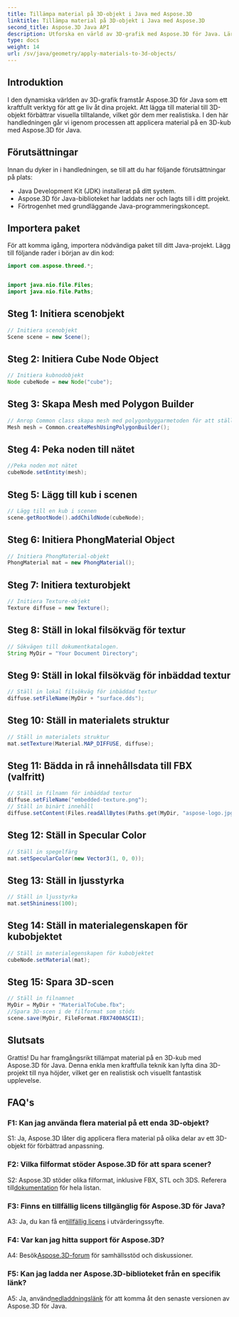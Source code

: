 ```yaml
---
title: Tillämpa material på 3D-objekt i Java med Aspose.3D
linktitle: Tillämpa material på 3D-objekt i Java med Aspose.3D
second_title: Aspose.3D Java API
description: Utforska en värld av 3D-grafik med Aspose.3D för Java. Lär dig hur du applicerar material på 3D-objekt sömlöst. Lyft dina projekt med realistiska bilder.
type: docs
weight: 14
url: /sv/java/geometry/apply-materials-to-3d-objects/
---
```

## Introduktion

I den dynamiska världen av 3D-grafik framstår Aspose.3D för Java som ett kraftfullt verktyg för att ge liv åt dina projekt. Att lägga till material till 3D-objekt förbättrar visuella tilltalande, vilket gör dem mer realistiska. I den här handledningen går vi igenom processen att applicera material på en 3D-kub med Aspose.3D för Java.

## Förutsättningar

Innan du dyker in i handledningen, se till att du har följande förutsättningar på plats:

- Java Development Kit (JDK) installerat på ditt system.
- Aspose.3D för Java-biblioteket har laddats ner och lagts till i ditt projekt.
- Förtrogenhet med grundläggande Java-programmeringskoncept.

## Importera paket

För att komma igång, importera nödvändiga paket till ditt Java-projekt. Lägg till följande rader i början av din kod:

```java
import com.aspose.threed.*;


import java.nio.file.Files;
import java.nio.file.Paths;
```

## Steg 1: Initiera scenobjekt

```java
// Initiera scenobjekt
Scene scene = new Scene();
```

## Steg 2: Initiera Cube Node Object

```java
// Initiera kubnodobjekt
Node cubeNode = new Node("cube");
```

## Steg 3: Skapa Mesh med Polygon Builder

```java
// Anrop Common class skapa mesh med polygonbyggarmetoden för att ställa in mesh-instans
Mesh mesh = Common.createMeshUsingPolygonBuilder();
```

## Steg 4: Peka noden till nätet

```java
//Peka noden mot nätet
cubeNode.setEntity(mesh);
```

## Steg 5: Lägg till kub i scenen

```java
// Lägg till en kub i scenen
scene.getRootNode().addChildNode(cubeNode);
```

## Steg 6: Initiera PhongMaterial Object

```java
// Initiera PhongMaterial-objekt
PhongMaterial mat = new PhongMaterial();
```

## Steg 7: Initiera texturobjekt

```java
// Initiera Texture-objekt
Texture diffuse = new Texture();
```

## Steg 8: Ställ in lokal filsökväg för textur

```java
// Sökvägen till dokumentkatalogen.
String MyDir = "Your Document Directory";
```

## Steg 9: Ställ in lokal filsökväg för inbäddad textur

```java
// Ställ in lokal filsökväg för inbäddad textur
diffuse.setFileName(MyDir + "surface.dds");
```

## Steg 10: Ställ in materialets struktur

```java
// Ställ in materialets struktur
mat.setTexture(Material.MAP_DIFFUSE, diffuse);
```

## Steg 11: Bädda in rå innehållsdata till FBX (valfritt)

```java
// Ställ in filnamn för inbäddad textur
diffuse.setFileName("embedded-texture.png");
// Ställ in binärt innehåll
diffuse.setContent(Files.readAllBytes(Paths.get(MyDir, "aspose-logo.jpg")));
```

## Steg 12: Ställ in Specular Color

```java
// Ställ in spegelfärg
mat.setSpecularColor(new Vector3(1, 0, 0));
```

## Steg 13: Ställ in ljusstyrka

```java
// Ställ in ljusstyrka
mat.setShininess(100);
```

## Steg 14: Ställ in materialegenskapen för kubobjektet

```java
// Ställ in materialegenskapen för kubobjektet
cubeNode.setMaterial(mat);
```

## Steg 15: Spara 3D-scen

```java
// Ställ in filnamnet
MyDir = MyDir + "MaterialToCube.fbx";
//Spara 3D-scen i de filformat som stöds
scene.save(MyDir, FileFormat.FBX7400ASCII);
```

## Slutsats

Grattis! Du har framgångsrikt tillämpat material på en 3D-kub med Aspose.3D för Java. Denna enkla men kraftfulla teknik kan lyfta dina 3D-projekt till nya höjder, vilket ger en realistisk och visuellt fantastisk upplevelse.

## FAQ's

### F1: Kan jag använda flera material på ett enda 3D-objekt?

S1: Ja, Aspose.3D låter dig applicera flera material på olika delar av ett 3D-objekt för förbättrad anpassning.

### F2: Vilka filformat stöder Aspose.3D för att spara scener?

 S2: Aspose.3D stöder olika filformat, inklusive FBX, STL och 3DS. Referera till[dokumentation](https://reference.aspose.com/3d/java/) för hela listan.

### F3: Finns en tillfällig licens tillgänglig för Aspose.3D för Java?

 A3: Ja, du kan få en[tillfällig licens](https://purchase.aspose.com/temporary-license/) i utvärderingssyfte.

### F4: Var kan jag hitta support för Aspose.3D?

 A4: Besök[Aspose.3D-forum](https://forum.aspose.com/c/3d/18) för samhällsstöd och diskussioner.

### F5: Kan jag ladda ner Aspose.3D-biblioteket från en specifik länk?

 A5: Ja, använd[nedladdningslänk](https://releases.aspose.com/3d/java/) för att komma åt den senaste versionen av Aspose.3D för Java.